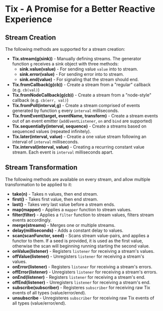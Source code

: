 # Tix - A Promise for a Better Reactive Experience

## Stream Creation

The following methods are supported for a stream creation:

  * **Tix.stream(g(sink))** - Manually defining streams. The generator function `g` receives a sink object with three methods:
    * **sink.value(value)** - For sending value `value` into to stream.
    * **sink.error(value)** - For sending error into to stream.
    * **sink.end(value)** - For signaling that the stream should end.
  * **Tix.fromCallback(g(cb))** - Create a stream from a "regular" callback (e.g. `cb(val)`)
  * **Tix.fromNodeCallback(g(cb))** - Create a stream from a "node-style" callback (e.g. `cb(err, val)`)
  * **Tix.fromPoll(interval,g)** - Create a stream comprised of events generated by function `g` every `interval` milliseconds.
  * **Tix.fromEvent(target, eventName, transform)** - Create a stream events out of an event emitter (`addEventListener`, `on` and `bind` are supported)
  * **Tix.sequentially(interval, sequence)** - Create a streams based on sequenced values (repeated infinitely).
  * **Tix.later(interval, value)** - Creatie a one value stream following an interval of `interval` milliseconds.
  * **Tix.interval(interval, value)** - Creating a recurring constant value stream. Each event is `interval` milliseconds apart.
  
## Stream Transformation

The following methods are available on every stream, and allow multiple transformation to be applied to it:

  * **take(n)** - Takes n values, then end stream.
  * **first()** - Takes first value, then end stream.
  * **last()** - Takes very last value before a stream ends.
  * **map(mapper)** - Applies a `mapper` function to stream values.
  * **filter(filter)** - Applies a `filter` function to stream values, filters stream events accordingly.
  * **merge(streams)** - Merges one or multiple streams.
  * **delay(milliseconds)** - Adds a constant delay to values. 
  * **scan(scanFunctor, seed)** - Scans stream value-pairs, and applies a functor to them. If a seed is provided, it is used as the first value, otherwise the scan will beginning running starting the second value.
  * **onValue(listener)** - Registers `listener` for receiving a stream's values.
  * **offValue(listener)** - Unregisters `listener` for receiving a stream's values.
  * **onError(listener)** - Registers `listener` for receiving a stream's errors.
  * **offError(listener)** - Unregisters `listener` for receiving a stream's errors.
  * **onEnd(listener)** - Registers `listener` for receiving a stream's end.
  * **offEnd(listener)** - Unregisters `listener` for receiving a stream's end.
  * **subscribe(subscriber)** - Registeres `subscriber` for receiving raw Tix events of all types (value/error/end).
  * **unsubscribe** - Unregisteres `subscriber` for receiving raw Tix events of all types (value/error/end).
